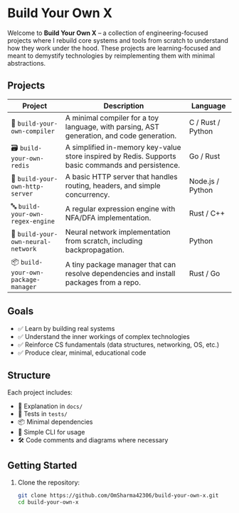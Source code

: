 # Build Your Own X

Welcome to **Build Your Own X** – a collection of engineering-focused projects where I rebuild core systems and tools from scratch to understand how they work under the hood. These projects are learning-focused and meant to demystify technologies by reimplementing them with minimal abstractions.

## Projects

| Project | Description | Language |
|--------|-------------|----------|
| 🔧 `build-your-own-compiler` | A minimal compiler for a toy language, with parsing, AST generation, and code generation. | C / Rust / Python |
| 🗃 `build-your-own-redis` | A simplified in-memory key-value store inspired by Redis. Supports basic commands and persistence. | Go / Rust |
| 📡 `build-your-own-http-server` | A basic HTTP server that handles routing, headers, and simple concurrency. | Node.js / Python |
| 🔤 `build-your-own-regex-engine` | A regular expression engine with NFA/DFA implementation. | Rust / C++ |
| 🧠 `build-your-own-neural-network` | Neural network implementation from scratch, including backpropagation. | Python |
| 📦 `build-your-own-package-manager` | A tiny package manager that can resolve dependencies and install packages from a repo. | Rust / Go |

## Goals

- ✅ Learn by building real systems
- ✅ Understand the inner workings of complex technologies
- ✅ Reinforce CS fundamentals (data structures, networking, OS, etc.)
- ✅ Produce clear, minimal, educational code

## Structure

Each project includes:

- 📖 Explanation in `docs/`
- 🧪 Tests in `tests/`
- 📦 Minimal dependencies
- 🚀 Simple CLI for usage
- 🛠️ Code comments and diagrams where necessary

## Getting Started

1. Clone the repository:
   ```bash
   git clone https://github.com/OmSharma42306/build-your-own-x.git
   cd build-your-own-x
